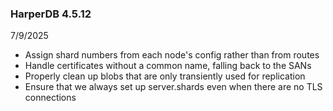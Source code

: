 ### HarperDB 4.5.12
7/9/2025

- Assign shard numbers from each node's config rather than from routes
- Handle certificates without a common name, falling back to the SANs
- Properly clean up blobs that are only transiently used for replication 
- Ensure that we always set up server.shards even when there are no TLS connections
